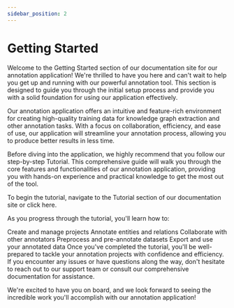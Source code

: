 ```yaml
---
sidebar_position: 2
---
```


# Getting Started

Welcome to the Getting Started section of our documentation site for our annotation application! We're thrilled to have you here and can't wait to help you get up and running with our powerful annotation tool. This section is designed to guide you through the initial setup process and provide you with a solid foundation for using our application effectively.

Our annotation application offers an intuitive and feature-rich environment for creating high-quality training data for knowledge graph extraction and other annotation tasks. With a focus on collaboration, efficiency, and ease of use, our application will streamline your annotation process, allowing you to produce better results in less time.

Before diving into the application, we highly recommend that you follow our step-by-step Tutorial. This comprehensive guide will walk you through the core features and functionalities of our annotation application, providing you with hands-on experience and practical knowledge to get the most out of the tool.

To begin the tutorial, navigate to the Tutorial section of our documentation site or click here.

As you progress through the tutorial, you'll learn how to:

Create and manage projects
Annotate entities and relations
Collaborate with other annotators
Preprocess and pre-annotate datasets
Export and use your annotated data
Once you've completed the tutorial, you'll be well-prepared to tackle your annotation projects with confidence and efficiency. If you encounter any issues or have questions along the way, don't hesitate to reach out to our support team or consult our comprehensive documentation for assistance.

We're excited to have you on board, and we look forward to seeing the incredible work you'll accomplish with our annotation application!

